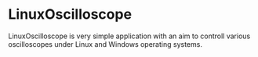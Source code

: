 # LinuxOscilloscope
LinuxOscilloscope is very simple application with an aim to controll various oscilloscopes under Linux and Windows operating systems.
